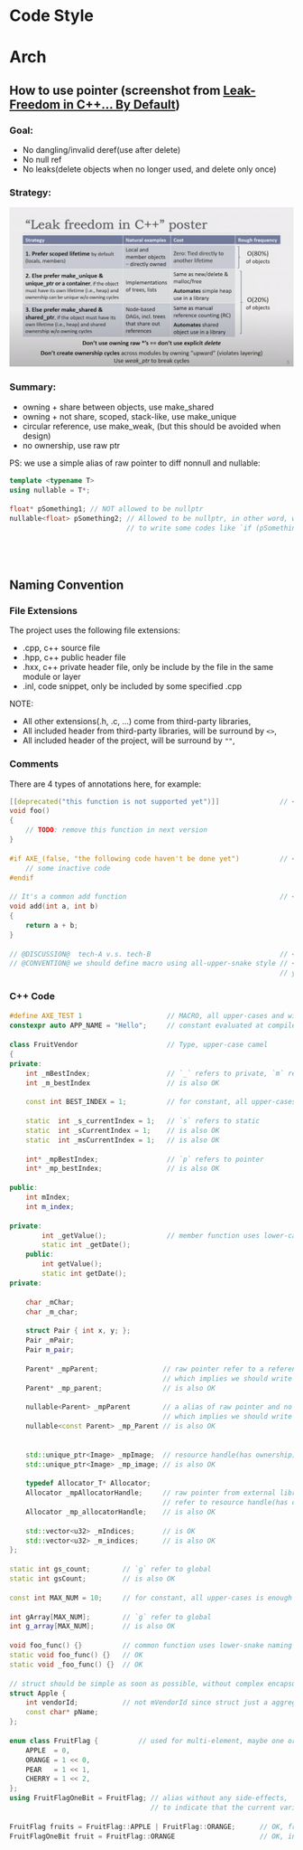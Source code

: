 # Code Style

# Arch

## How to use pointer (screenshot from [Leak-Freedom in C++... By Default](https://www.youtube.com/watch?v=JfmTagWcqoE))


### Goal:

- No dangling/invalid deref(use after delete)
- No null ref
- No leaks(delete objects when no longer used, and delete only once)

### Strategy:

![Leak_Freedom_Strategy](Images/Leak_Freedom_Strategy.png)

### Summary:

- owning + share between objects, use make_shared
- owning + not share, scoped, stack-like, use make_unique
- circular reference, use make_weak, (but this should be avoided when design)
- no ownership, use raw ptr

PS: we use a simple alias of raw pointer to diff nonnull and nullable:
```c++
template <typename T>
using nullable = T*;

float* pSomething1; // NOT allowed to be nullptr
nullable<float> pSomething2; // Allowed to be nullptr, in other word, we need
                             // to write some codes like `if (pSomething2 == nullptr) {...}`


                             
```

## Naming Convention

### File Extensions

The project uses the following file extensions:
- .cpp, c++ source file
- .hpp, c++ public header file
- .hxx, c++ private header file, only be include by the file in the same module or layer
- .inl, code snippet, only be included by some specified .cpp
  
NOTE:
- All other extensions(.h, .c, ...) come from third-party libraries,
- All included header from third-party libraries, will be surround by `<>`,
- All included header of the project, will be surround by `""`,


### Comments
There are 4 types of annotations here, for example:
```c++
[[deprecated("this function is not supported yet")]]               // <--- Type 1, explanation of deprecated functions
void foo()
{
    // TODO: remove this function in next version
}

#if AXE_(false, "the following code haven't be done yet")          // <--- Type 2, explanation of active/inactive code blocks
    // some inactive code
#endif

// It's a common add function                                      // <--- Type 3, explanation of anything
void add(int a, int b)
{
    return a + b;
}

// @DISCUSSION@  tech-A v.s. tech-B                                // <--- Type 4, record some tech discussion for learning purpose
// @CONVENTION@ we should define macro using all-upper-snake style // <--- Type 4, record some coding convection for make readers happier
                                                                   // you can search @CONVENTION@ in root directory globally to find all convection
```

### C++ Code

```c++
#define AXE_TEST 1                     // MACRO, all upper-cases and with prefix AXE_
constexpr auto APP_NAME = "Hello";     // constant evaluated at compile-time, all upper-cases

class FruitVendor                      // Type, upper-case camel
{
private:
    int _mBestIndex;                   // `_` refers to private, `m` refers to member
    int _m_bestIndex                   // is also OK

    const int BEST_INDEX = 1;          // for constant, all upper-cases is enough

    static  int _s_currentIndex = 1;   // `s` refers to static
    static  int _sCurrentIndex = 1;    // is also OK
    static  int _msCurrentIndex = 1;   // is also OK

    int* _mpBestIndex;                 // `p` refers to pointer
    int* _mp_bestIndex;                // is also OK

public:
    int mIndex;
    int m_index;

private:
        int _getValue();               // member function uses lower-case camel
        static int _getDate();
    public:
        int getValue();
        static int getDate();
private:

    char _mChar;
    char _m_char;

    struct Pair { int x, y; };
    Pair _mPair;
    Pair m_pair;

    Parent* _mpParent;                // raw pointer refer to a reference and no ownership, and it should never be nullptr, 
                                      // which implies we should write AXE_ASSERT(_mpParent != nullptr)
    Parent* _mp_parent;               // is also OK

    nullable<Parent> _mpParent        // a alias of raw pointer and no ownership, it's allowed to be nullptr, 
                                      // which implies we should write some code like if(_mpParent == nullptr)
    nullable<const Parent> _mp_Parent // is also OK

    
    std::unique_ptr<Image> _mpImage;  // resource handle(has ownership)
    std::unique_ptr<Image> _mp_image; // is also OK
    
    typedef Allocator_T* Allocator;
    Allocator _mpAllocatorHandle;     // raw pointer from external library
                                      // refer to resource handle(has ownership)
    Allocator _mp_allocatorHandle;    // is also OK

    std::vector<u32> _mIndices;       // is OK
    std::vector<u32> _m_indices;      // is also OK
};

static int gs_count;        // `g` refer to global
static int gsCount;         // is also OK

const int MAX_NUM = 10;     // for constant, all upper-cases is enough

int gArray[MAX_NUM];        // `g` refer to global
int g_array[MAX_NUM];       // is also OK

void foo_func() {}          // common function uses lower-snake naming
static void foo_func() {}   // OK
static void _foo_func() {}  // OK

// struct should be simple as soon as possible, without complex encapsulation or functionality and resource ownership
struct Apple {
    int vendorId;           // not mVendorId since struct just a aggregation of variables
    const char* pName;
};

enum class FruitFlag {          // used for multi-element, maybe one or more flags
    APPLE  = 0,
    ORANGE = 1 << 0,
    PEAR   = 1 << 1,
    CHERRY = 1 << 2,
};
using FruitFlagOneBit = FruitFlag; // alias without any side-effects,
                                   // to indicate that the current variable will be used as single bit

FruitFlag fruits = FruitFlag::APPLE | FruitFlag::ORANGE;      // OK, fruits will be used as flags
FruitFlagOneBit fruit = FruitFlag::ORANGE                     // OK, indicate fruit will be used as single bit
```
